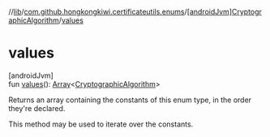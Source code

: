 //[lib](../../../index.md)/[com.github.hongkongkiwi.certificateutils.enums](../index.md)/[[androidJvm]CryptographicAlgorithm](index.md)/[values](values.md)

# values

[androidJvm]\
fun [values](values.md)(): [Array](https://kotlinlang.org/api/latest/jvm/stdlib/kotlin/-array/index.html)&lt;[CryptographicAlgorithm](index.md)&gt;

Returns an array containing the constants of this enum type, in the order they're declared.

This method may be used to iterate over the constants.
